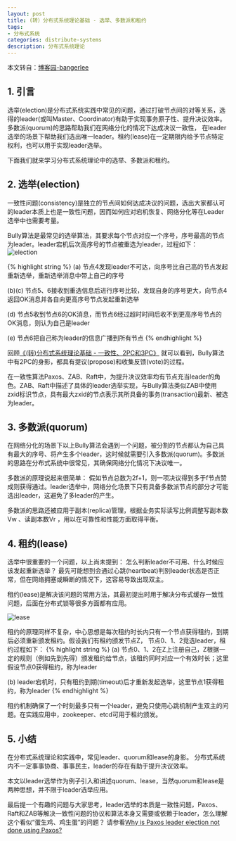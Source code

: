 ```yaml
---
layout: post
title: (转）分布式系统理论基础 - 选举、多数派和租约
tags:
- 分布式系统
categories: distribute-systems
description: 分布式系统理论
---
```


本文转自：[博客园-bangerlee](http://transcoder.baiducontent.com/tc?srd=1&dict=32&h5ad=1&bdenc=1&lid=12288400752482103203&nsrc=IlPT2AEptyoA_yixCFOxXnANedT62v3IEQGG_ytK1DK6mlrte4viZQRAYD06N8qIH5DwgTCccQoDlnGg_W1e8RVZhOgtfq)

<!-- more -->

## 1. 引言

选举(election)是分布式系统实践中常见的问题，通过打破节点间的对等关系，选得的leader(或叫Master、Coordinator)有助于实现事务原子性、提升决议效率。 多数派(quorum)的思路帮助我们在网络分化的情况下达成决议一致性， 在leader选举的场景下帮助我们选出唯一leader。租约(lease)在一定期限内给予节点特定权利，也可以用于实现leader选举。

下面我们就来学习分布式系统理论中的选举、多数派和租约。

## 2. 选举(election)
一致性问题(consistency)是独立的节点间如何达成决议的问题，选出大家都认可的leader本质上也是一致性问题，因而如何应对宕机恢复、网络分化等在Leader选举中也需要考量。


Bully算法是最常见的选举算法，其要求每个节点对应一个序号，序号最高的节点为leader。leader宕机后次高序号的节点被重选为leader，过程如下：
![election](https://ivanzz1001.github.io/records/assets/img/distribute/paxos_election.png)

{% highlight string %}
(a) 节点4发现leader不可达，向序号比自己高的节点发起重新选举，重新选举消息中带上自己的序号

(b)(c) 节点5、6接收到重选信息后进行序号比较，发现自身的序号更大，向节点4返回OK消息并各自向更高序号节点发起重新选举

(d) 节点5收到节点6的OK消息，而节点6经过超时时间后收不到更高序号节点的OK消息，则认为自己是leader

(e) 节点6把自己称为leader的信息广播到所有节点
{% endhighlight %}



回顾[《(转)分布式系统理论基础 - 一致性、2PC和3PC》](https://ivanzz1001.github.io/records/post/distribute-systems/2017/08/22/distribute-systems-theory-part1) 就可以看到，Bully算法中有2PC的身影，都具有提议(propose)和收集反馈(vote)的过程。

在一致性算法Paxos、ZAB、Raft中，为提升决议效率均有节点充当leader的角色。ZAB、Raft中描述了具体的leader选举实现，与Bully算法类似ZAB中使用zxid标识节点，具有最大zxid的节点表示其所具备的事务(transaction)最新、被选为leader。



## 3. 多数派(quorum)
在网络分化的场景下以上Bully算法会遇到一个问题，被分割的节点都认为自己具有最大的序号、将产生多个leader，这时候就需要引入多数派(quorum)。多数派的思路在分布式系统中很常见，其确保网络分化情况下决议唯一。

多数派的原理说起来很简单： 假如节点总数为2f+1，则一项决议得到多于f节点赞成则获得通过。leader选举中，网络分化场景下只有具备多数派节点的部分才可能选出leader，这避免了多leader的产生。

多数派的思路还被应用于副本(replica)管理，根据业务实际读写比例调整写副本数Vw 、读副本数Vr ，用以在可靠性和性能方面取得平衡。


## 4. 租约(lease)

选举中很重要的一个问题，以上尚未提到： 怎么判断leader不可用、什么时候应该发起重新选举？ 最先可能想到会通过心跳(heartbeat)判别leader状态是否正常，但在网络拥塞或瞬断的情况下，这容易导致出现双主。

租约(lease)是解决该问题的常用方法，其最初提出时用于解决分布式缓存一致性问题，后面在分布式锁等很多方面都有应用。

![lease](https://ivanzz1001.github.io/records/assets/img/distribute/paxos_lease.png)

租约的原理同样不复杂，中心思想是每次租约时长内只有一个节点获得租约，到期后必须重新颁发租约。假设我们有租约颁发节点Z， 节点0、1、2竞选leader，租约过程如下：
{% highlight string %}
(a) 节点0、1、2在Z上注册自己，Z根据一定的规则（例如先到先得）颁发租约给节点，该租约同时对应一个有效时长；这里假设节点0获得租约，称为leader

(b) leader宕机时，只有租约到期(timeout)后才重新发起选举，这里节点1获得租约，称为leader
{% endhighlight %}


租约机制确保了一个时刻最多只有一个leader，避免只使用心跳机制产生双主的问题。在实践应用中，zookeeper、etcd可用于租约颁发。


## 5. 小结

在分布式系统理论和实践中，常见leader、quorum和lease的身影。 分布式系统内不一定事事协商、事事民主，leader的存在有助于提升决议效率。

本文以leader选举作为例子引入和讲述quorum、lease，当然quorum和lease是两种思想，并不限于leader选举应用。


最后提一个有趣的问题与大家思考，leader选举的本质是一致性问题，Paxos、Raft和ZAB等解决一致性问题的协议和算法本身又需要或依赖于leader，怎么理解这个看似“蛋生鸡、鸡生蛋”的问题？ 请参看[Why is Paxos leader election not done using Paxos?](http://stackoverflow.com/questions/23798724/why-is-paxos-leader-election-not-done-using-paxos)




 




<br />
<br />
<br />


